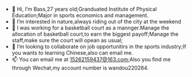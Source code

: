 - 👋 Hi, I’m Bass,27 years old;Granduated Institute of Physical Education;Major in sports economics and management.
- 👀 I’m interested in nature,always riding out of the city at the weekend
- 🌱 I was working for a basketball court as a mannger.Manage the allocation of basketball court,to earn the biggest payoff;Manage the staff,make sure the court will opean as usual;
- 💞️ I’m looking to collaborate on job opportunitirs in the sports industry;If you wants to learning Chinese,also can email me.
- 📫 You can email me at 15262159437@163.com;Also you find me through Wechat,my account number is wandou220284.

<!---
wandou220284/wandou220284 is a ✨ special ✨ repository because its `README.md` (this file) appears on your GitHub profile.
You can click the Preview link to take a look at your changes.
--->
